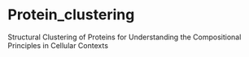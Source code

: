 # Protein_clustering
Structural Clustering of Proteins for Understanding the Compositional Principles in Cellular Contexts
